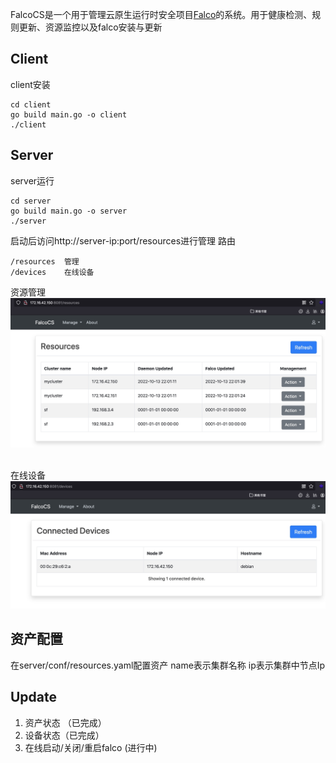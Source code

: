 FalcoCS是一个用于管理云原生运行时安全项目[Falco](https://github.com/falcosecurity/falco)的系统。用于健康检测、规则更新、资源监控以及falco安装与更新


## Client
client安装
```
cd client
go build main.go -o client
./client
```

## Server
server运行
```
cd server
go build main.go -o server
./server
```

启动后访问http://server-ip:port/resources进行管理
路由
```
/resources  管理
/devices    在线设备
```
资源管理
![](server/conf/images/resources.jpg)
<br>
<br>

在线设备
![](server/conf/images/devices.jpg)


## 资产配置
在server/conf/resources.yaml配置资产
name表示集群名称
ip表示集群中节点Ip

## Update
1. 资产状态 （已完成）
2. 设备状态（已完成）
3. 在线启动/关闭/重启falco (进行中)



